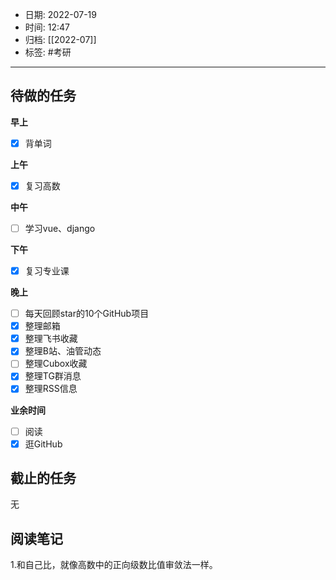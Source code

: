 - 日期: 2022-07-19
- 时间: 12:47
- 归档: [[2022-07]]
- 标签: #考研 
---

## 待做的任务

**早上**

- [x] 背单词

**上午**

- [x] 复习高数

**中午**

- [ ] 学习vue、django

**下午**

- [x] 复习专业课

**晚上**

- [ ] 每天回顾star的10个GitHub项目
- [x] 整理邮箱
- [x] 整理飞书收藏
- [x] 整理B站、油管动态
- [ ] 整理Cubox收藏
- [x] 整理TG群消息
- [x] 整理RSS信息

**业余时间**

- [ ] 阅读 
- [x] 逛GitHub

## 截止的任务

无

## 阅读笔记

1.和自己比，就像高数中的正向级数比值审敛法一样。



